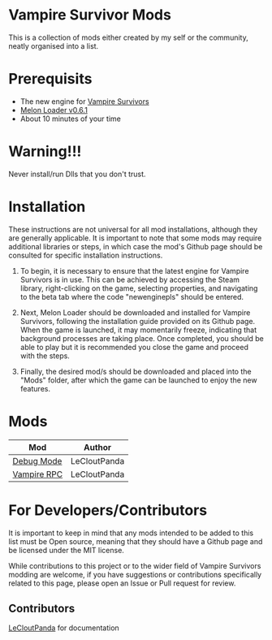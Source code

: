 # Vampire Survivor Mods
This is a collection of mods either created by my self or the community, neatly organised into a list.

# Prerequisits 
* The new engine for [Vampire Survivors](https://store.steampowered.com/app/1794680/Vampire_Survivors/)
* [Melon Loader v0.6.1](https://github.com/LavaGang/MelonLoader/releases/tag/v0.6.1)
* About 10 minutes of your time

# Warning!!!
Never install/run Dlls that you don't trust.

# Installation 
These instructions are not universal for all mod installations, although they are generally applicable. It is important to note that some mods may require additional libraries or steps, in which case the mod's Github page should be consulted for specific installation instructions.

1) To begin, it is necessary to ensure that the latest engine for Vampire Survivors is in use. This can be achieved by accessing the Steam library, right-clicking on the game, selecting properties, and navigating to the beta tab where the code "newenginepls" should be entered.

2) Next, Melon Loader should be downloaded and installed for Vampire Survivors, following the installation guide provided on its Github page. When the game is launched, it may momentarily freeze, indicating that background processes are taking place. Once completed, you should be able to play but it is recommended you close the game and proceed with the steps.

3) Finally, the desired mod/s should be downloaded and placed into the "Mods" folder, after which the game can be launched to enjoy the new features.

# Mods
Mod  | Author
------------- | -------------
[Debug Mode](https://github.com/LeCloutPanda/DebugMode)  | LeCloutPanda
[Vampire RPC](https://github.com/LeCloutPanda/VampireRPC) | LeCloutPanda

# For Developers/Contributors
It is important to keep in mind that any mods intended to be added to this list must be Open source, meaning that they should have a Github page and be licensed under the MIT license. 

While contributions to this project or to the wider field of Vampire Survivors modding are welcome, if you have suggestions or contributions specifically related to this page, please open an Issue or Pull request for review.

## Contributors
[LeCloutPanda](https://github.com/LeCloutPanda) for documentation

